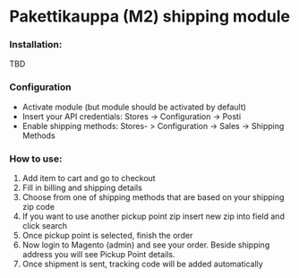 # Pakettikauppa (M2) shipping module
### Installation:

TBD

### Configuration
* Activate module (but module should be activated by default)
* Insert your API credentials: Stores -> Configuration -> Posti
* Enable shipping methods: Stores- > Configuration -> Sales -> Shipping Methods

### How to use:
1. Add item to cart and go to checkout
2. Fill in billing and shipping details
3. Choose from one of shipping methods that are based on your shipping zip code
4. If you want to use another pickup point zip insert new zip into field and click search
5. Once pickup point is selected, finish the order
6. Now login to Magento (admin) and see your order. Beside shipping address you will see Pickup Point details.
7. Once shipment is sent, tracking code will be added automatically
